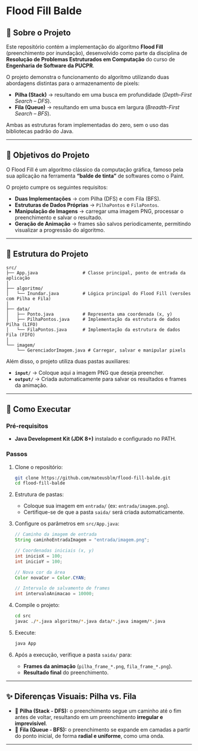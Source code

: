 # Flood Fill Balde

## 📖 Sobre o Projeto

Este repositório contém a implementação do algoritmo **Flood Fill** (preenchimento por inundação), desenvolvido como parte da disciplina de **Resolução de Problemas Estruturados em Computação** do curso de **Engenharia de Software da PUCPR**.

O projeto demonstra o funcionamento do algoritmo utilizando duas abordagens distintas para o armazenamento de pixels:  
- **Pilha (Stack)** → resultando em uma busca em profundidade (*Depth-First Search – DFS*).  
- **Fila (Queue)** → resultando em uma busca em largura (*Breadth-First Search – BFS*).  

Ambas as estruturas foram implementadas do zero, sem o uso das bibliotecas padrão do Java.

---

## 🎯 Objetivos do Projeto

O Flood Fill é um algoritmo clássico da computação gráfica, famoso pela sua aplicação na ferramenta **“balde de tinta”** de softwares como o Paint.  

O projeto cumpre os seguintes requisitos:  
- **Duas Implementações** → com Pilha (DFS) e com Fila (BFS).  
- **Estruturas de Dados Próprias** → `PilhaPontos` e `FilaPontos`.  
- **Manipulação de Imagens** → carregar uma imagem PNG, processar o preenchimento e salvar o resultado.  
- **Geração de Animação** → frames são salvos periodicamente, permitindo visualizar a progressão do algoritmo.

---

## 📂 Estrutura do Projeto

```
src/
├── App.java                 # Classe principal, ponto de entrada da aplicação
│
├── algoritmo/
│   └── Inundar.java         # Lógica principal do Flood Fill (versões com Pilha e Fila)
│
├── data/
│   ├── Ponto.java           # Representa uma coordenada (x, y)
│   ├── PilhaPontos.java     # Implementação da estrutura de dados Pilha (LIFO)
│   └── FilaPontos.java      # Implementação da estrutura de dados Fila (FIFO)
│
└── imagem/
    └── GerenciadorImagem.java # Carregar, salvar e manipular pixels
```

Além disso, o projeto utiliza duas pastas auxiliares:  
- **`input/`** → Coloque aqui a imagem PNG que deseja preencher.  
- **`output/`** → Criada automaticamente para salvar os resultados e frames da animação.  

---

## 🚀 Como Executar

### Pré-requisitos
- **Java Development Kit (JDK 8+)** instalado e configurado no PATH.

### Passos

1. Clone o repositório:
   ```bash
   git clone https://github.com/mateusblm/flood-fill-balde.git
   cd flood-fill-balde
   ```

2. Estrutura de pastas:  
   - Coloque sua imagem em `entrada/` (ex: `entrada/imagem.png`).  
   - Certifique-se de que a pasta `saida/` será criada automaticamente.  

3. Configure os parâmetros em `src/App.java`:
   ```java
   // Caminho da imagem de entrada
   String caminhoEntradaImagem = "entrada/imagem.png";

   // Coordenadas iniciais (x, y)
   int inicioX = 100; 
   int inicioY = 100; 

   // Nova cor da área
   Color novaCor = Color.CYAN; 

   // Intervalo de salvamento de frames
   int intervaloAnimacao = 10000;
   ```

4. Compile o projeto:
   ```bash
   cd src
   javac ./*.java algoritmo/*.java data/*.java imagem/*.java
   ```

5. Execute:
   ```bash
   java App
   ```

6. Após a execução, verifique a pasta `saida/` para:
   - **Frames da animação** (`pilha_frame_*.png`, `fila_frame_*.png`).  
   - **Resultado final** do preenchimento.  

---

## ✨ Diferenças Visuais: Pilha vs. Fila

- 🎨 **Pilha (Stack - DFS):** o preenchimento segue um caminho até o fim antes de voltar, resultando em um preenchimento **irregular e imprevisível**.  
- 🌊 **Fila (Queue - BFS):** o preenchimento se expande em camadas a partir do ponto inicial, de forma **radial e uniforme**, como uma onda.

---
